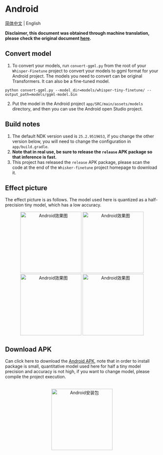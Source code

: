# Android

[简体中文](./README.md) | English

**Disclaimer, this document was obtained through machine translation, please check the original document [here](./README.md).**


## Convert model

1. To convert your models, run `convert-ggml.py` from the root of your `Whisper-Finetune` project to convert your models to ggml format for your Android project. The models you need to convert can be original Transformers. It can also be a fine-tuned model.
```shell
python convert-ggml.py --model_dir=models/whisper-tiny-finetune/ --output_path=models/ggml-model.bin
```

2. Put the model in the Android project `app/SRC/main/assets/models` directory, and then you can use the Android open Studio project.


## Build notes

1. The default NDK version used is `25.2.9519653`, if you change the other version below, you will need to change the configuration in `app/build.gradle`.
2. **Note that in real use, be sure to release the `release` APK package so that inference is fast.**
3. This project has released the `release` APK package, please scan the code at the end of the `Whisker-finetune` project homepage to download it.

## Effect picture

The effect picture is as follows. The model used here is quantized as a half-precision tiny model, which has a low accuracy.
<br/>
<div align="center">
<img src="../docs/images/android2.jpg" alt="Android效果图" width="200">
<img src="../docs/images/android1.jpg" alt="Android效果图" width="200">
<img src="../docs/images/android3.jpg" alt="Android效果图" width="200">
<img src="../docs/images/android4.jpg" alt="Android效果图" width="200">
</div>

## Download APK

Can click here to download the [Android APK](https://yeyupiaoling.cn/whisper.apk), note that in order to install package is small, quantitative model used here for half a tiny model precision and accuracy is not high, if you want to change model, please compile the project execution.

<br/>
<div align="center">
<img src="../docs/images/android.jpg" alt="Android安装包" width="200">
</div>
